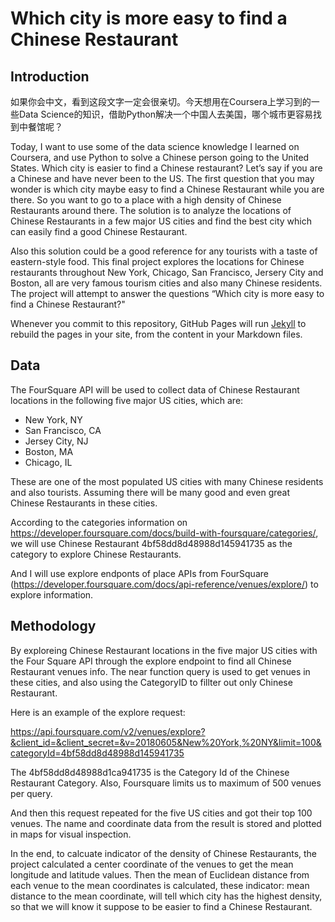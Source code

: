 # Which city is more easy to find a Chinese Restaurant

## Introduction
如果你会中文，看到这段文字一定会很亲切。今天想用在Coursera上学习到的一些Data Science的知识，借助Python解决一个中国人去美国，哪个城市更容易找到中餐馆呢？

Today, I want to use some of the data science knowledge I learned on Coursera, and use Python to solve a Chinese person going to the United States. Which city is easier to find a Chinese restaurant?  Let’s say if you are a Chinese and have never been to the US. The first question that you may wonder is which city maybe easy to find a Chinese Restaurant while you are there. So you want to go to a place with a high density of Chinese Restaurants around there. The solution is to analyze the locations of Chinese Restaurants in a few major US cities and find the best city which can easily find a good Chinese Restaurant. 

Also this solution could be a good reference for any tourists with a taste of eastern-style food.  This final project explores the locations for Chinese restaurants throughout New York, Chicago, San Francisco, Jersery City and Boston, all are very famous tourism cities and also many Chinese residents.  The project will attempt to answer the questions “Which city is more easy to find a Chinese Restaurant?"

Whenever you commit to this repository, GitHub Pages will run [Jekyll](https://jekyllrb.com/) to rebuild the pages in your site, from the content in your Markdown files.

## Data

The FourSquare API will be used to collect data of Chinese Restaurant locations in the following five major US cities, which are:
- New York, NY
- San Francisco, CA
- Jersey City, NJ
- Boston, MA
- Chicago, IL

These are one of the most populated US cities with many Chinese residents and also tourists.  Assuming there will be many good and even great Chinese Restaurants in these cities.

According to the categories information on https://developer.foursquare.com/docs/build-with-foursquare/categories/, we will use Chinese Restaurant 4bf58dd8d48988d145941735 as the category to explore Chinese Restaurants.

And I will use explore endponts of place APIs from FourSquare (https://developer.foursquare.com/docs/api-reference/venues/explore/) to explore information.

## Methodology

By exploreing Chinese Restaurant locations in the five major US cities with the Four Square API through the explore endpoint to find all Chinese Restaurant venues info.  The near function query is used to get venues in these cities, and also using the CategoryID to fillter out only Chinese Restaurant. 

Here is an example of the explore request:

https://api.foursquare.com/v2/venues/explore?&client_id=&client_secret=&v=20180605&New%20York,%20NY&limit=100&categoryId=4bf58dd8d48988d145941735

The 4bf58dd8d48988d1ca941735 is the Category Id of the Chinese Restaurant Category. Also, Foursquare limits us to maximum of 500 venues per query. 

And then this request repeated for the five US cities and got their top 100 venues. The name and coordinate data from the result is stored and plotted in maps for visual inspection.

In the end, to calcuate indicator of the density of Chinese Restaurants, the project calculated a center coordinate of the venues to get the mean longitude and latitude values. Then the mean of Euclidean distance from each venue to the mean coordinates is calculated, these indicator: mean distance to the mean coordinate, will tell which city has the highest density, so that we will know it suppose to be easier to find a Chinese Restaurant.
